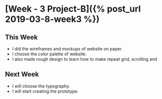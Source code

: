 
# [Week - 3 Project-B]({% post_url 2019-03-8-week3 %})

## This Week 

* I did the wireframes and mockups of website on paper.
* I choose the color palette of website.
* I also made rough design to learn how to make repeat grid, scrolling and

## Next Week

* I will choose the typography.
* I will start creating the prototype.

